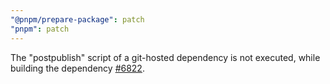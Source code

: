```yaml
---
"@pnpm/prepare-package": patch
"pnpm": patch
---
```


The "postpublish" script of a git-hosted dependency is not executed, while building the dependency [#6822](https://github.com/pnpm/pnpm/issues/6846).
